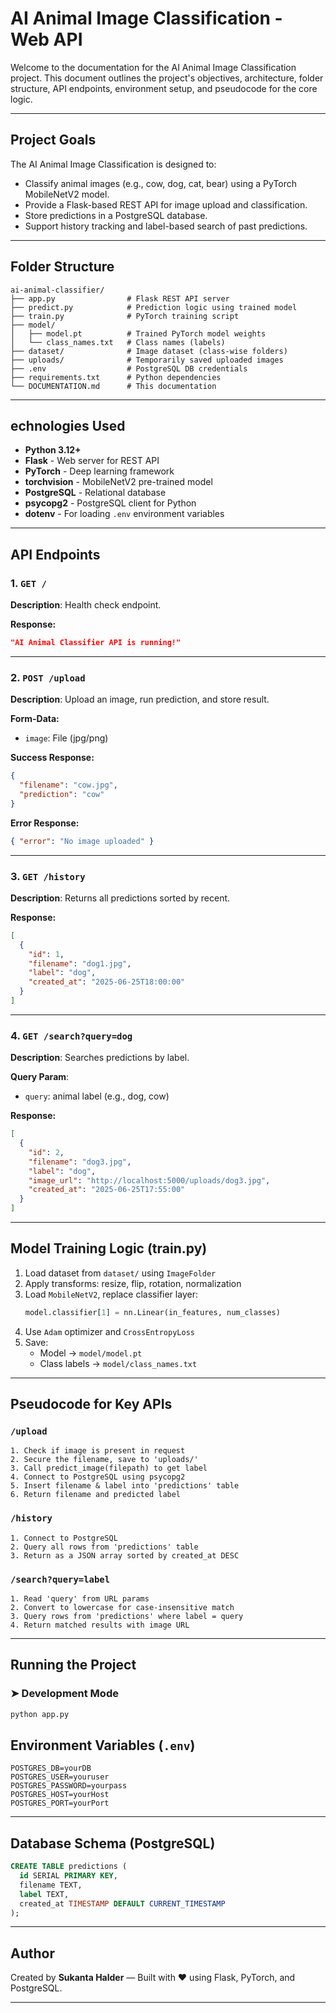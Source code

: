 # AI Animal Image Classification - Web API

Welcome to the documentation for the AI Animal Image Classification project. This document outlines the project's objectives, architecture, folder structure, API endpoints, environment setup, and pseudocode for the core logic.

---

## Project Goals

The AI Animal Image Classification is designed to:

- Classify animal images (e.g., cow, dog, cat, bear) using a PyTorch MobileNetV2 model.
- Provide a Flask-based REST API for image upload and classification.
- Store predictions in a PostgreSQL database.
- Support history tracking and label-based search of past predictions.

---

## Folder Structure

```
ai-animal-classifier/
├── app.py                # Flask REST API server
├── predict.py            # Prediction logic using trained model
├── train.py              # PyTorch training script
├── model/
│   ├── model.pt          # Trained PyTorch model weights
│   └── class_names.txt   # Class names (labels)
├── dataset/              # Image dataset (class-wise folders)
├── uploads/              # Temporarily saved uploaded images
├── .env                  # PostgreSQL DB credentials
├── requirements.txt      # Python dependencies
└── DOCUMENTATION.md      # This documentation
```

---

## echnologies Used

- **Python 3.12+**
- **Flask** - Web server for REST API
- **PyTorch** - Deep learning framework
- **torchvision** - MobileNetV2 pre-trained model
- **PostgreSQL** - Relational database
- **psycopg2** - PostgreSQL client for Python
- **dotenv** - For loading `.env` environment variables

---

## API Endpoints

### 1. `GET /`

**Description**: Health check endpoint.

**Response:**
```json
"AI Animal Classifier API is running!"
```

---

### 2. `POST /upload`

**Description**: Upload an image, run prediction, and store result.

**Form-Data:**
- `image`: File (jpg/png)

**Success Response:**
```json
{
  "filename": "cow.jpg",
  "prediction": "cow"
}
```

**Error Response:**
```json
{ "error": "No image uploaded" }
```

---

### 3. `GET /history`

**Description**: Returns all predictions sorted by recent.

**Response:**
```json
[
  {
    "id": 1,
    "filename": "dog1.jpg",
    "label": "dog",
    "created_at": "2025-06-25T18:00:00"
  }
]
```

---

### 4. `GET /search?query=dog`

**Description**: Searches predictions by label.

**Query Param**:
- `query`: animal label (e.g., dog, cow)

**Response:**
```json
[
  {
    "id": 2,
    "filename": "dog3.jpg",
    "label": "dog",
    "image_url": "http://localhost:5000/uploads/dog3.jpg",
    "created_at": "2025-06-25T17:55:00"
  }
]
```

---

## Model Training Logic (train.py)

1. Load dataset from `dataset/` using `ImageFolder`
2. Apply transforms: resize, flip, rotation, normalization
3. Load `MobileNetV2`, replace classifier layer:
   ```python
   model.classifier[1] = nn.Linear(in_features, num_classes)
   ```
4. Use `Adam` optimizer and `CrossEntropyLoss`
5. Save:
   - Model → `model/model.pt`
   - Class labels → `model/class_names.txt`

---

## Pseudocode for Key APIs

### `/upload`
```
1. Check if image is present in request
2. Secure the filename, save to 'uploads/'
3. Call predict_image(filepath) to get label
4. Connect to PostgreSQL using psycopg2
5. Insert filename & label into 'predictions' table
6. Return filename and predicted label
```

### `/history`
```
1. Connect to PostgreSQL
2. Query all rows from 'predictions' table
3. Return as a JSON array sorted by created_at DESC
```

### `/search?query=label`
```
1. Read 'query' from URL params
2. Convert to lowercase for case-insensitive match
3. Query rows from 'predictions' where label = query
4. Return matched results with image URL
```

---

## Running the Project

### ➤ Development Mode

```bash
python app.py
```

## Environment Variables (`.env`)

```
POSTGRES_DB=yourDB
POSTGRES_USER=youruser
POSTGRES_PASSWORD=yourpass
POSTGRES_HOST=yourHost
POSTGRES_PORT=yourPort
```

---

## Database Schema (PostgreSQL)

```sql
CREATE TABLE predictions (
  id SERIAL PRIMARY KEY,
  filename TEXT,
  label TEXT,
  created_at TIMESTAMP DEFAULT CURRENT_TIMESTAMP
);
```

---

## Author

Created by **Sukanta Halder** — Built with ❤️ using Flask, PyTorch, and PostgreSQL.

---
